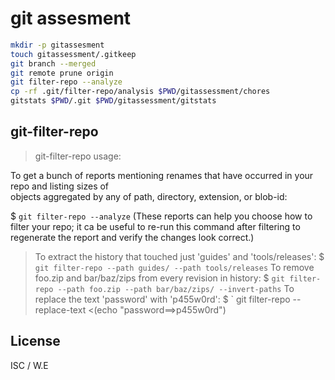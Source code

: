# git assesment 

```bash
mkdir -p gitassesment
touch gitassessment/.gitkeep 
git branch --merged
git remote prune origin
git filter-repo --analyze
cp -rf .git/filter-repo/analysis $PWD/gitassessment/chores
gitstats $PWD/.git $PWD/gitassessment/gitstats
```
## git-filter-repo

>  git-filter-repo usage: 

To get a bunch of reports mentioning renames that have occurred in  your repo and listing sizes of       
objects aggregated by any of path,  directory, extension, or blob-id:

$ `git filter-repo --analyze`
(These reports can help you choose how to filter your repo; it ca be useful to re-run this command after filtering 
to regenerate the report and verify the changes look correct.)
>   To extract the history that touched just 'guides' and 'tools/releases':
$  `git filter-repo --path guides/ --path tools/releases`
To remove foo.zip and bar/baz/zips from every revision in history:
$ `git filter-repo --path foo.zip --path bar/baz/zips/ --invert-paths`
To replace the text 'password' with 'p455w0rd':
$ ` git filter-repo --replace-text <(echo "password==>p455w0rd") 

## License 
ISC / W.E

